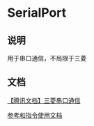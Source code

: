 # SerialPort
## 说明 
用于串口通信，不局限于三菱

## 文档
[【腾讯文档】三菱串口通信](https://docs.qq.com/doc/DT3R4WFNkVWFCSndx)

[参考和指令使用文档](https://blog.csdn.net/weixin_39993322/article/details/110902143)

